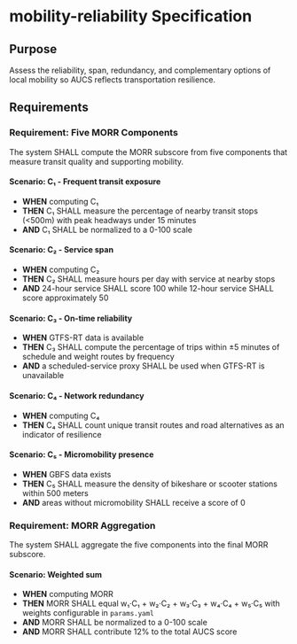 # mobility-reliability Specification

## Purpose
Assess the reliability, span, redundancy, and complementary options of local mobility so AUCS reflects transportation resilience.

## Requirements
### Requirement: Five MORR Components
The system SHALL compute the MORR subscore from five components that measure transit quality and supporting mobility.

#### Scenario: C₁ - Frequent transit exposure
- **WHEN** computing C₁
- **THEN** C₁ SHALL measure the percentage of nearby transit stops (<500m) with peak headways under 15 minutes
- **AND** C₁ SHALL be normalized to a 0-100 scale

#### Scenario: C₂ - Service span
- **WHEN** computing C₂
- **THEN** C₂ SHALL measure hours per day with service at nearby stops
- **AND** 24-hour service SHALL score 100 while 12-hour service SHALL score approximately 50

#### Scenario: C₃ - On-time reliability
- **WHEN** GTFS-RT data is available
- **THEN** C₃ SHALL compute the percentage of trips within ±5 minutes of schedule and weight routes by frequency
- **AND** a scheduled-service proxy SHALL be used when GTFS-RT is unavailable

#### Scenario: C₄ - Network redundancy
- **WHEN** computing C₄
- **THEN** C₄ SHALL count unique transit routes and road alternatives as an indicator of resilience

#### Scenario: C₅ - Micromobility presence
- **WHEN** GBFS data exists
- **THEN** C₅ SHALL measure the density of bikeshare or scooter stations within 500 meters
- **AND** areas without micromobility SHALL receive a score of 0

### Requirement: MORR Aggregation
The system SHALL aggregate the five components into the final MORR subscore.

#### Scenario: Weighted sum
- **WHEN** computing MORR
- **THEN** MORR SHALL equal w₁·C₁ + w₂·C₂ + w₃·C₃ + w₄·C₄ + w₅·C₅ with weights configurable in `params.yaml`
- **AND** MORR SHALL be normalized to a 0-100 scale
- **AND** MORR SHALL contribute 12% to the total AUCS score

